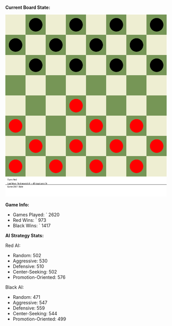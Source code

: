
**Current Board State:**  
<!-- START_GIF -->
![Checkers Game](./checkers_game.gif)
<!-- END_GIF -->

**Game Info:**  
- Games Played: `<!-- GAMES_PLAYED --> 2620
- Red Wins: `<!-- RED_WINS --> 973
- Black Wins: `<!-- BLACK_WINS --> 1417

<!-- AI_STATS -->
**AI Strategy Stats:**

Red AI:
- Random: 502
- Aggressive: 530
- Defensive: 510
- Center-Seeking: 502
- Promotion-Oriented: 576

Black AI:
- Random: 471
- Aggressive: 547
- Defensive: 559
- Center-Seeking: 544
- Promotion-Oriented: 499
